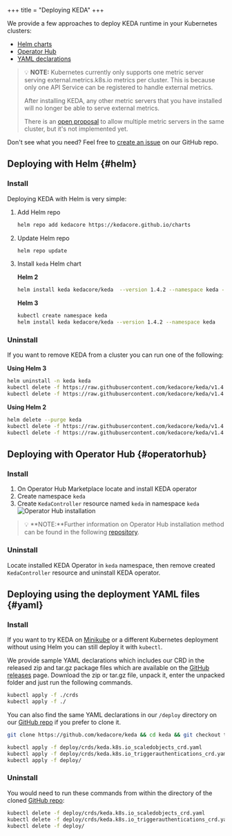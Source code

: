 +++
title = "Deploying KEDA"
+++

We provide a few approaches to deploy KEDA runtime in your Kubernetes clusters:

- [Helm charts](#helm)
- [Operator Hub](#operatorhub)
- [YAML declarations](#yaml)

> 💡 **NOTE:** Kubernetes currently only supports one metric server serving external.metrics.k8s.io metrics per cluster. This is because only one API Service can be registered to handle external metrics.
>
> After installing KEDA, any other metric servers that you have installed will no longer be able to serve external metrics.
>
> There is an [open proposal](https://github.com/kubernetes-sigs/custom-metrics-apiserver/issues/70) to allow multiple metric servers in the same cluster, but it's not implemented yet.

Don't see what you need? Feel free to [create an issue](https://github.com/kedacore/keda/issues/new) on our GitHub repo.

## Deploying with Helm {#helm}

### Install

Deploying KEDA with Helm is very simple:

1. Add Helm repo

    ```sh
    helm repo add kedacore https://kedacore.github.io/charts
    ```

2. Update Helm repo

    ```sh
    helm repo update
    ```

3. Install `keda` Helm chart

    **Helm 2**

    ```sh
    helm install keda kedacore/keda  --version 1.4.2 --namespace keda --create-namespace
    ```

    **Helm 3**

    ```sh
    kubectl create namespace keda
    helm install keda kedacore/keda --version 1.4.2 --namespace keda
    ```

### Uninstall

If you want to remove KEDA from a cluster you can run one of the following:

**Using Helm 3**

```sh
helm uninstall -n keda keda
kubectl delete -f https://raw.githubusercontent.com/kedacore/keda/v1.4.0/deploy/crds/keda.k8s.io_scaledobjects_crd.yaml
kubectl delete -f https://raw.githubusercontent.com/kedacore/keda/v1.4.0/deploy/crds/keda.k8s.io_triggerauthentications_crd.yaml
```

**Using Helm 2**

```sh
helm delete --purge keda
kubectl delete -f https://raw.githubusercontent.com/kedacore/keda/v1.4.0/deploy/crds/keda.k8s.io_scaledobjects_crd.yaml
kubectl delete -f https://raw.githubusercontent.com/kedacore/keda/v1.4.0/deploy/crds/keda.k8s.io_triggerauthentications_crd.yaml
```

## Deploying with Operator Hub {#operatorhub}

### Install

1. On Operator Hub Marketplace locate and install KEDA operator
2. Create namespace `keda`
3. Create `KedaController` resource named `keda` in namespace `keda`
![Operator Hub installation](https://raw.githubusercontent.com/kedacore/keda-olm-operator/main/images/keda-olm-install.gif)
> 💡 **NOTE:**Further information on Operator Hub installation method can be found in the following [repository](https://github.com/kedacore/keda-olm-operator).

### Uninstall

Locate installed KEDA Operator in `keda` namespace, then remove created `KedaController` resource and uninstall KEDA operator.

## Deploying using the deployment YAML files {#yaml}

### Install

If you want to try KEDA on [Minikube](https://minikube.sigs.k8s.io) or a different Kubernetes deployment without using Helm you can still deploy it with `kubectl`.

We provide sample YAML declarations which includes our CRD in the released zip and tar.gz package files which are available on the [GitHub releases](https://github.com/kedacore/keda/releases) page.
Download the zip or tar.gz file, unpack it, enter the unpacked folder and just run the following commands.

```sh
kubectl apply -f ./crds
kubectl apply -f ./
```

You can also find the same YAML declarations in our `/deploy` directory on our [GitHub repo](https://github.com/kedacore/keda) if you prefer to clone it.

```sh
git clone https://github.com/kedacore/keda && cd keda && git checkout tags/v1.4.1

kubectl apply -f deploy/crds/keda.k8s.io_scaledobjects_crd.yaml
kubectl apply -f deploy/crds/keda.k8s.io_triggerauthentications_crd.yaml
kubectl apply -f deploy/
```

### Uninstall

You would need to run these commands from within the directory of the cloned [GitHub repo](https://github.com/kedacore/keda):

```sh
kubectl delete -f deploy/crds/keda.k8s.io_scaledobjects_crd.yaml
kubectl delete -f deploy/crds/keda.k8s.io_triggerauthentications_crd.yaml
kubectl delete -f deploy/
```
